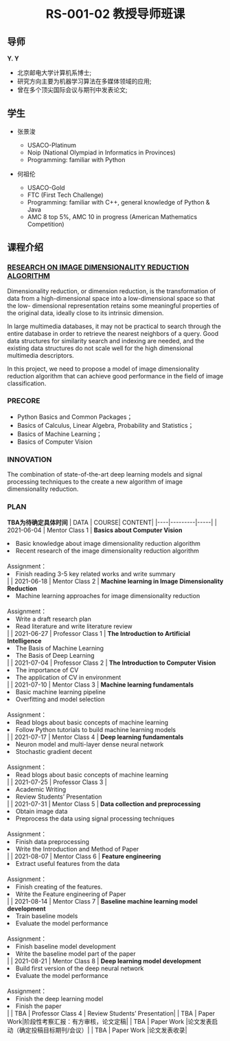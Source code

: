 # <center>RS-001-02 教授导师班课</center>

## 导师
**Y. Y**
- 北京邮电大学计算机系博士;
- 研究方向主要为机器学习算法在多媒体领域的应用;
- 曾在多个顶尖国际会议与期刊中发表论文;

## 学生
- 张景浚
  - USACO-Platinum
  - Noip (National Olympiad in Informatics in Provinces)
  - Programming: familiar with Python

- 何祖伦
  - USACO-Gold
  - FTC (First Tech Challenge)
  - Programming: familiar with C++, general knowledge of Python & Java
  - AMC 8 top 5%, AMC 10 in progress (American Mathematics Competition)



## 课程介绍
### <a href="https://github.com/RS-001-02/RM-1091-Dr.Wu/blob/main/%E6%9C%89%E6%96%B9-%E7%A7%91%E7%A0%94%E7%AB%9E%E8%B5%9B%E5%9F%B9%E5%85%BB%E6%96%B9%E6%A1%88-%E4%B8%93%E4%B8%BA%E8%AE%A1%E7%AE%97%E6%9C%BA%E7%A0%94%E8%AE%A8%E7%8F%AD%E8%B4%BE%E6%98%8A%E9%BE%99%E8%AE%BE%E8%AE%A1.pdf">RESEARCH ON IMAGE DIMENSIONALITY REDUCTION           ALGORITHM</a>

Dimensionality reduction, or dimension reduction, is the transformation of data from a high-dimensional space into a low-dimensional space so that the low- dimensional
representation retains some meaningful properties of the original data, ideally close to its intrinsic dimension.

In large multimedia databases, it may not be practical to search through the entire database in order to retrieve the nearest neighbors of a query. Good data structures
for similarity search and indexing are needed, and the existing data structures do not scale well for the high dimensional multimedia descriptors.

In this project, we need to propose a model of image dimensionality reduction algorithm that can achieve good performance in the field of image classification.

### PRECORE
- Python Basics and Common Packages；
- Basics of Calculus, Linear Algebra, Probability and Statistics；
- Basics of Machine Learning；
- Basics of Computer Vision

### INNOVATION
The combination of state-of-the-art deep learning models and signal processing techniques to the create a new algorithm of image dimensionality reduction.

### PLAN
**TBA为待确定具体时间**
| DATA | COURSE| CONTENT| 
|----|---------|-----|
| 2021-06-04  | Mentor Class 1 | **Basics about Computer Vision** <li>Basic knowledge about image dimensionality reduction algorithm</li><li>Recent research of the image dimensionality reduction algorithm</li> <br>Assignment：<li>Finish reading 3-5 key related works and write summary</li> |
| 2021-06-18  | Mentor Class 2 | **Machine learning in Image Dimensionality Reduction** <li>Machine learning approaches for image dimensionality reduction</li><br>Assignment：<li>Write a draft research plan</li> <li>Read literature and write literature review</li>|
| 2021-06-27  | Professor Class 1 | **The Introduction to Artificial Intelligence** <li>The Basis of Machine Learning</li><li>The Basis of Deep Learning</li> |
| 2021-07-04  | Professor Class 2  | **The Introduction to Computer Vision** <br><li>The importance of CV</li><li>The application of CV in environment</li>|
| 2021-07-10  | Mentor Class 3 | **Machine learning fundamentals** <li>Basic machine learning pipeline</li><li>Overfitting and model selection</li> <br>Assignment：<li>Read blogs about basic concepts of machine learning</li><li>Follow Python tutorials to build machine learning models</li>|
| 2021-07-17  | Mentor Class 4 | **Deep learning fundamentals**<li>Neuron model and multi-layer dense neural network</li><li>Stochastic gradient decent</li><br>Assignment：<li>Read blogs about basic concepts of machine learning</li>|
| 2021-07-25  | Professor Class 3 | <li>Academic Writing</li><li>Review Students’ Presentation</li>|
| 2021-07-31  | Mentor Class 5 | **Data collection and preprocessing**<li>Obtain image data</li> <li>Preprocess the data using signal processing techniques</li><br>Assignment： <li>Finish data preprocessing</li> <li>Write the Introduction and Method of Paper</li> |
| 2021-08-07  | Mentor Class 6 | **Feature engineering** <li>Extract useful features from the data</li><br>Assignment：<li>Finish creating of the features.</li>  <li>Write the Feature engineering of Paper</li>|
| 2021-08-14  | Mentor Class 7 | **Baseline machine learning model development**<li>Train baseline models</li><li>Evaluate the model performance</li><br>Assignment： <li>Finish baseline model development</li> <li>Write the baseline model part of the paper</li> |
| 2021-08-21  | Mentor Class 8 | **Deep learning model development**<li>Build first version of the deep neural network</li><li>Evaluate the model performance</li> <br>Assignment： <li>Finish the deep learning model</li> <li>Finish the paper</li>|
| TBA  | Professor Class 4 | Review Students’ Presentation|
| TBA  | Paper Work|阶段性考察汇报：有方审核，论文定稿|
| TBA  | Paper Work |论文发表启动（确定投稿目标期刊/会议）|
| TBA  | Paper Work |论文发表收录|
